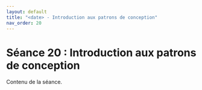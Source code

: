 ```yaml
---
layout: default
title: "<date> - Introduction aux patrons de conception"
nav_order: 20
---
```


# Séance 20 : Introduction aux patrons de conception

Contenu de la séance.
